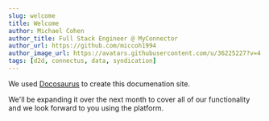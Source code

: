 ```yaml
---
slug: welcome
title: Welcome
author: Michael Cohen
author_title: Full Stack Engineer @ MyConnector
author_url: https://github.com/miccoh1994
author_image_url: https://avatars.githubusercontent.com/u/36225227?v=4
tags: [d2d, connectus, data, syndication]
---
```


We used [Docosaurus](https://docusaurus.io/) to create this documenation site.

We'll be expanding it over the next month to cover all of our functionality and we look forward to you using the platform.

